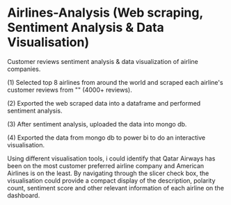 # Airlines-Analysis (Web scraping, Sentiment Analysis & Data Visualisation)

Customer reviews sentiment analysis & data visualization of airline companies.


(1) Selected top 8 airlines from around the world and scraped each airline's customer reviews from ""  (4000+ reviews).

(2) Exported the web scraped data into a dataframe and performed sentiment analysis.

(3) After sentiment analysis, uploaded the data into mongo db.

(4) Exported the data from mongo db to power bi to do an interactive visualisation.


Using different visualisation tools, i could identify that Qatar Airways has been on the most customer preferred airline company and American Airlines is on the least. By navigating through the slicer check box, the visualisation could provide a compact display of the description, polarity count, sentiment score and other relevant information of each airline on the dashboard.
